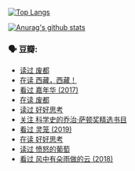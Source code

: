 [![Top Langs](https://github-readme-stats.vercel.app/api/top-langs/?username=w940853815)](https://github.com/anuraghazra/github-readme-stats)

[![Anurag's github stats](https://github-readme-stats.vercel.app/api?username=w940853815)](https://github.com/anuraghazra/github-readme-stats)

### 🗣 豆瓣:

<!-- DOUBAN-ACTIVITIES:START -->
- [读过 废都](https://www.douban.com/people/136069238/status/3443526226/)
- [在读 西藏，西藏！](https://www.douban.com/people/136069238/status/3427200734/)
- [看过 嘉年华‎ (2017)](https://www.douban.com/people/136069238/status/3426741460/)
- [在读 废都](https://www.douban.com/people/136069238/status/3426261988/)
- [读过 好好思考](https://www.douban.com/people/136069238/status/3426259186/)
- [关注 科学史的乔治·萨顿奖精选书目](https://www.douban.com/people/136069238/status/3422640151/)
- [看过 灵笼‎ (2019)](https://www.douban.com/people/136069238/status/3421157289/)
- [在读 好好思考](https://www.douban.com/people/136069238/status/3420347919/)
- [读过 愤怒的葡萄](https://www.douban.com/people/136069238/status/3420344466/)
- [看过 风中有朵雨做的云‎ (2018)](https://www.douban.com/people/136069238/status/3419440934/)
<!-- DOUBAN-ACTIVITIES:END -->
<!--
**w940853815/w940853815** is a ✨ _special_ ✨ repository because its `README.md` (this file) appears on your GitHub profile.

Here are some ideas to get you started:

- 🔭 I’m currently working on ...
- 🌱 I’m currently learning ...
- 👯 I’m looking to collaborate on ...
- 🤔 I’m looking for help with ...
- 💬 Ask me about ...
- 📫 How to reach me: ...
- 😄 Pronouns: ...
- ⚡ Fun fact: ...
-->
